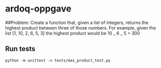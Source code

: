 # ardoq-oppgave

##Problem:
Create a function that, given a list of integers, returns the highest product between three of those numbers. For example, given the list [1, 10, 2, 6, 5, 3] the highest product would be 10 _ 6 _ 5 = 300

## Run tests

```
python -m unittest -v tests/max_product_test.py
```
